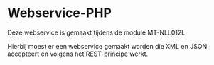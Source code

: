 Webservice-PHP
==============

Deze webservice is gemaakt tijdens de module MT-NLL012I.


Hierbij moest er een webservice gemaakt worden die XML en JSON accepteert en volgens het REST-principe werkt. 

